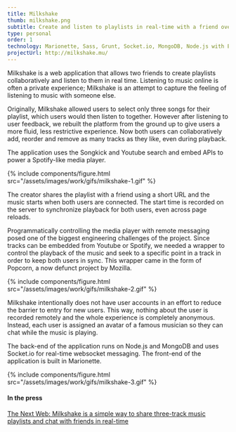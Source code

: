 ```yaml
---
title: Milkshake
thumb: milkshake.png
subtitle: Create and listen to playlists in real-time with a friend over websockets
type: personal
order: 1
technology: Marionette, Sass, Grunt, Socket.io, MongoDB, Node.js with Express
projectUrl: http://milkshake.mu/
---
```

Milkshake is a web application that allows two friends to create playlists collaboratively and listen to them in real time. Listening to music online is often a private experience; Milkshake is an attempt to capture the feeling of listening to music with someone else.

Originally, Milkshake allowed users to select only three songs for their playlist, which users would then listen to together. However after listening to user feedback, we rebuilt the platform from the ground up to give users a more fluid, less restrictive experience. Now both users can collaboratively add, reorder and remove as many tracks as they like, even during playback.

The application uses the Songkick and Youtube search and embed APIs to power a Spotify-like media player.

{% include components/figure.html src="/assets/images/work/gifs/milkshake-1.gif" %}

The creator shares the playlist with a friend using a short URL and the music starts when both users are connected. The start time is recorded on the server to synchronize playback for both users, even across page reloads. 

Programmatically controlling the media player with remote messaging posed one of the biggest engineering challenges of the project. Since tracks can be embedded from Youtube or Spotify, we needed a wrapper to control the playback of the music and seek to a specific point in a track in order to keep both users in sync. This wrapper came in the form of Popcorn, a now defunct project by Mozilla.    

{% include components/figure.html src="/assets/images/work/gifs/milkshake-2.gif" %}

Milkshake intentionally does not have user accounts in an effort to reduce the barrier to entry for new users. This way, nothing about the user is recorded remotely and the whole experience is completely anonymous. Instead, each user is assigned an avatar of a famous musician so they can chat while the music is playing. 

The back-end of the application runs on Node.js and MongoDB and uses Socket.io for real-time websocket messaging. The front-end of the application is built in Marionette.

{% include components/figure.html src="/assets/images/work/gifs/milkshake-3.gif" %}

#### In the press

[The Next Web: Milkshake is a simple way to share three-track music playlists and chat with friends in real-time](https://thenextweb.com/apps/2014/10/21/milkshake-simple-way-share-three-track-music-playlists-chat-friends-real-time)
